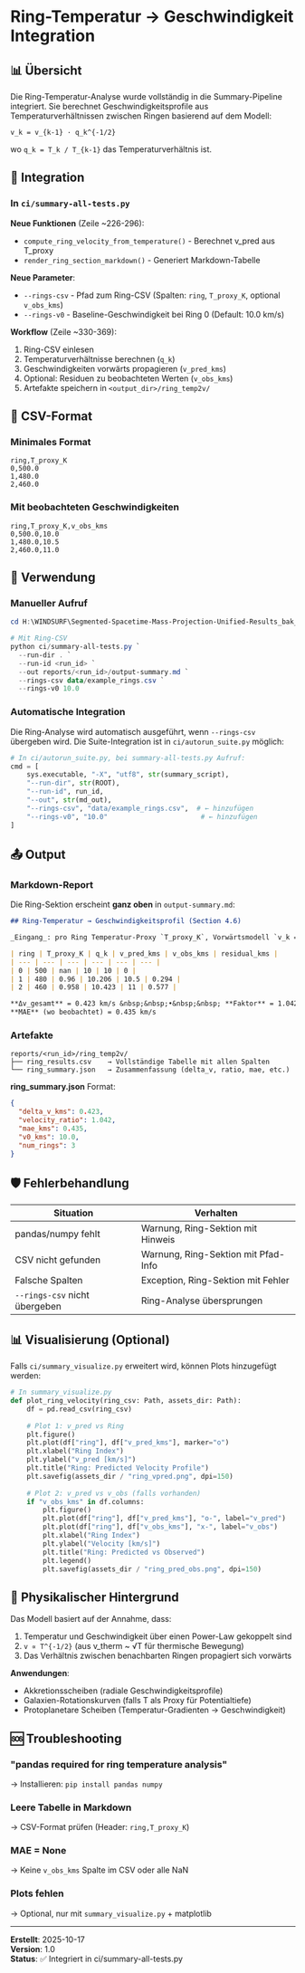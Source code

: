 # Ring-Temperatur → Geschwindigkeit Integration

## 📊 Übersicht

Die Ring-Temperatur-Analyse wurde vollständig in die Summary-Pipeline integriert. Sie berechnet Geschwindigkeitsprofile aus Temperaturverhältnissen zwischen Ringen basierend auf dem Modell:

```
v_k = v_{k-1} · q_k^{-1/2}
```

wo `q_k = T_k / T_{k-1}` das Temperaturverhältnis ist.

## 🔧 Integration

### In `ci/summary-all-tests.py`

**Neue Funktionen** (Zeile ~226-296):
- `compute_ring_velocity_from_temperature()` - Berechnet v_pred aus T_proxy
- `render_ring_section_markdown()` - Generiert Markdown-Tabelle

**Neue Parameter**:
- `--rings-csv` - Pfad zum Ring-CSV (Spalten: `ring`, `T_proxy_K`, optional `v_obs_kms`)
- `--rings-v0` - Baseline-Geschwindigkeit bei Ring 0 (Default: 10.0 km/s)

**Workflow** (Zeile ~330-369):
1. Ring-CSV einlesen
2. Temperaturverhältnisse berechnen (`q_k`)
3. Geschwindigkeiten vorwärts propagieren (`v_pred_kms`)
4. Optional: Residuen zu beobachteten Werten (`v_obs_kms`)
5. Artefakte speichern in `<output_dir>/ring_temp2v/`

## 📁 CSV-Format

### Minimales Format
```csv
ring,T_proxy_K
0,500.0
1,480.0
2,460.0
```

### Mit beobachteten Geschwindigkeiten
```csv
ring,T_proxy_K,v_obs_kms
0,500.0,10.0
1,480.0,10.5
2,460.0,11.0
```

## 🚀 Verwendung

### Manueller Aufruf
```powershell
cd H:\WINDSURF\Segmented-Spacetime-Mass-Projection-Unified-Results_bak_2025-10-17_17-03-00

# Mit Ring-CSV
python ci/summary-all-tests.py `
  --run-dir . `
  --run-id <run_id> `
  --out reports/<run_id>/output-summary.md `
  --rings-csv data/example_rings.csv `
  --rings-v0 10.0
```

### Automatische Integration

Die Ring-Analyse wird automatisch ausgeführt, wenn `--rings-csv` übergeben wird. Die Suite-Integration ist in `ci/autorun_suite.py` möglich:

```python
# In ci/autorun_suite.py, bei summary-all-tests.py Aufruf:
cmd = [
    sys.executable, "-X", "utf8", str(summary_script),
    "--run-dir", str(ROOT),
    "--run-id", run_id,
    "--out", str(md_out),
    "--rings-csv", "data/example_rings.csv",  # ← hinzufügen
    "--rings-v0", "10.0"                       # ← hinzufügen
]
```

## 📤 Output

### Markdown-Report

Die Ring-Sektion erscheint **ganz oben** in `output-summary.md`:

```markdown
## Ring-Temperatur → Geschwindigkeitsprofil (Section 4.6)

_Eingang_: pro Ring Temperatur-Proxy `T_proxy_K`, Vorwärtsmodell `v_k = v_{k-1} · q_k^{-1/2}` mit `q_k = T_k/T_{k-1}`.

| ring | T_proxy_K | q_k | v_pred_kms | v_obs_kms | residual_kms |
| --- | --- | --- | --- | --- | --- |
| 0 | 500 | nan | 10 | 10 | 0 |
| 1 | 480 | 0.96 | 10.206 | 10.5 | 0.294 |
| 2 | 460 | 0.958 | 10.423 | 11 | 0.577 |

**Δv_gesamt** = 0.423 km/s &nbsp;&nbsp;•&nbsp;&nbsp; **Faktor** = 1.042×
**MAE** (wo beobachtet) = 0.435 km/s
```

### Artefakte

```
reports/<run_id>/ring_temp2v/
├── ring_results.csv    → Vollständige Tabelle mit allen Spalten
└── ring_summary.json   → Zusammenfassung (delta_v, ratio, mae, etc.)
```

**ring_summary.json** Format:
```json
{
  "delta_v_kms": 0.423,
  "velocity_ratio": 1.042,
  "mae_kms": 0.435,
  "v0_kms": 10.0,
  "num_rings": 3
}
```

## 🛡️ Fehlerbehandlung

| Situation | Verhalten |
|-----------|-----------|
| pandas/numpy fehlt | Warnung, Ring-Sektion mit Hinweis |
| CSV nicht gefunden | Warnung, Ring-Sektion mit Pfad-Info |
| Falsche Spalten | Exception, Ring-Sektion mit Fehler |
| `--rings-csv` nicht übergeben | Ring-Analyse übersprungen |

## 📊 Visualisierung (Optional)

Falls `ci/summary_visualize.py` erweitert wird, können Plots hinzugefügt werden:

```python
# In summary_visualize.py
def plot_ring_velocity(ring_csv: Path, assets_dir: Path):
    df = pd.read_csv(ring_csv)
    
    # Plot 1: v_pred vs Ring
    plt.figure()
    plt.plot(df["ring"], df["v_pred_kms"], marker="o")
    plt.xlabel("Ring Index")
    plt.ylabel("v_pred [km/s]")
    plt.title("Ring: Predicted Velocity Profile")
    plt.savefig(assets_dir / "ring_vpred.png", dpi=150)
    
    # Plot 2: v_pred vs v_obs (falls vorhanden)
    if "v_obs_kms" in df.columns:
        plt.figure()
        plt.plot(df["ring"], df["v_pred_kms"], "o-", label="v_pred")
        plt.plot(df["ring"], df["v_obs_kms"], "x-", label="v_obs")
        plt.xlabel("Ring Index")
        plt.ylabel("Velocity [km/s]")
        plt.title("Ring: Predicted vs Observed")
        plt.legend()
        plt.savefig(assets_dir / "ring_pred_obs.png", dpi=150)
```

## 🔬 Physikalischer Hintergrund

Das Modell basiert auf der Annahme, dass:
1. Temperatur und Geschwindigkeit über einen Power-Law gekoppelt sind
2. `v ∝ T^{-1/2}` (aus v_therm ~ √T für thermische Bewegung)
3. Das Verhältnis zwischen benachbarten Ringen propagiert sich vorwärts

**Anwendungen**:
- Akkretionsscheiben (radiale Geschwindigkeitsprofile)
- Galaxien-Rotationskurven (falls T als Proxy für Potentialtiefe)
- Protoplanetare Scheiben (Temperatur-Gradienten → Geschwindigkeit)

## 🆘 Troubleshooting

### "pandas required for ring temperature analysis"
→ Installieren: `pip install pandas numpy`

### Leere Tabelle in Markdown
→ CSV-Format prüfen (Header: `ring,T_proxy_K`)

### MAE = None
→ Keine `v_obs_kms` Spalte im CSV oder alle NaN

### Plots fehlen
→ Optional, nur mit `summary_visualize.py` + matplotlib

---

**Erstellt**: 2025-10-17  
**Version**: 1.0  
**Status**: ✅ Integriert in ci/summary-all-tests.py

